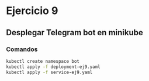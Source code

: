 # Ejercicio 9
## Desplegar Telegram bot en minikube

### Comandos
```sh
kubectl create namespace bot
kubectl apply -f deployment-ej9.yaml
kubectl apply -f service-ej9.yaml
```
